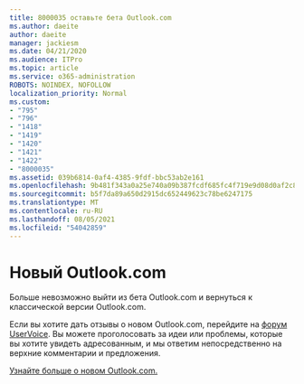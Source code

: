```yaml
---
title: 8000035 оставьте бета Outlook.com
ms.author: daeite
author: daeite
manager: jackiesm
ms.date: 04/21/2020
ms.audience: ITPro
ms.topic: article
ms.service: o365-administration
ROBOTS: NOINDEX, NOFOLLOW
localization_priority: Normal
ms.custom:
- "795"
- "796"
- "1418"
- "1419"
- "1420"
- "1421"
- "1422"
- "8000035"
ms.assetid: 039b6814-0af4-4385-9fdf-bbc53ab2e161
ms.openlocfilehash: 9b481f343a0a25e740a09b387fcdf685fc4f719e9d08d0af2c885f7441ff1b23
ms.sourcegitcommit: b5f7da89a650d2915dc652449623c78be6247175
ms.translationtype: MT
ms.contentlocale: ru-RU
ms.lasthandoff: 08/05/2021
ms.locfileid: "54042859"
---
```

# <a name="the-new-outlookcom"></a>Новый Outlook.com

Больше невозможно выйти из бета Outlook.com и вернуться к классической версии Outlook.com.
  
Если вы хотите дать отзывы о новом Outlook.com, перейдите на [форум UserVoice](https://go.microsoft.com/fwlink/p/?linkid=851599). Вы можете проголосовать за идеи или проблемы, которые вы хотите увидеть адресованным, и мы ответим непосредственно на верхние комментарии и предложения.
  
[Узнайте больше о новом Outlook.com.](https://go.microsoft.com/fwlink/p/?linkid=874356)
  